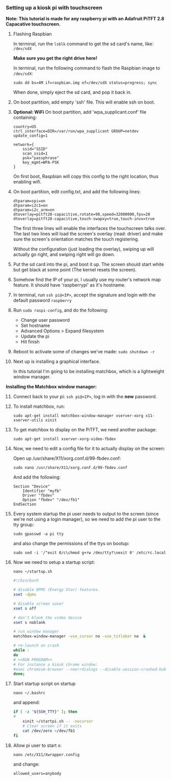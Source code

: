 ### Setting up a kiosk pi with touchscreen
**Note: This tutorial is made for any raspberry pi with an Adafruit PiTFT 2.8 Capacative touchscreen.**

1. Flashing Raspbian

    In terminal, run the `lsblk` command to get the sd card's name, like: `/dev/sdX`

    **Make sure you get the right drive here!**

    In terminal, run the following command to flash the Raspbian image to `/dev/sdX`:
    ```
    sudo dd bs=4M if=raspbian.img of=/dev/sdX status=progress; sync
    ```

    When done, simply eject the sd card, and pop it back in.

2. On boot partition, add empty 'ssh' file. This will enable ssh on boot.

3. **Optional: WiFi** On boot partition, add 'wpa_supplicant.conf' file containing:

    ```
    country=US
    ctrl_interface=DIR=/var/run/wpa_supplicant GROUP=netdev
    update_config=1

    network={
        ssid="SSID"
        scan_ssid=1
        psk="passphrase"
        key_mgmt=WPA-PSK
    }
    ```

    On first boot, Raspbian will copy this config to the right location, thus enabling wifi.

4. On boot partition, edit config.txt, and add the following lines:

    ```
    dtparam=spi=on
    dtparam=i2c1=on
    dtparam=i2c_arm=on
    dtoverlay=pitft28-capacitive,rotate=90,speed=32000000,fps=20
    dtoverlay=pitft28-capacitive,touch-swapxy=true,touch-invx=true
    ```

    The first three lines will enable the interfaces the touchscreen talks over.
    The last two lines will load the screen's overlay (read: driver) and make sure the screen's orientation matches the touch registering.
    
    Without the configuration (just loading the overlay), swiping up will actually go right, and swiping right will go down.


5. Put the sd card into the pi, and boot it up. The screen should start white but get black at some point (The kernel resets the screen).

6. Somehow find the IP of your pi, I usually use my router's network map feature. It should have 'raspberrypi' as it's hostname.

7. In terminal, run `ssh pi@<IP>`, accept the signature and login with the default password `raspberry`

8. Run `sudo raspi-config`, and do the following:
    * Change user password
    * Set hostname
    * Advanced Options > Expand filesystem
    * Update the pi
    * Hit finish

9. Reboot to activate some of changes we've made: `sudo shutdown -r`

10. Next up is installing a graphical interface.

    In this tutorial I'm going to be installing matchbox, which is a lightweight window manager.

**Installing the Matchbox window manager:**

11. Connect back to your pi: `ssh pi@<IP>`, log in with the **new** password.

12. To install matchbox, run:

    ```
    sudo apt-get install matchbox-window-manager xserver-xorg x11-xserver-utils xinit
    ```

13. To get matchbox to display on the PiTFT, we need another package:

    ```
    sudo apt-get install xserver-xorg-video-fbdev
    ```

14. Now, we need to edit a config file for it to actually display on the screen:

    Open up /usr/share/X11/xorg.conf.d/99-fbdev.conf:

    ```
    sudo nano /usr/share/X11/xorg.conf.d/99-fbdev.conf 
    ```

    And add the following:

    ```
    Section "Device"  
        Identifier "myfb"
        Driver "fbdev"
        Option "fbdev" "/dev/fb1"
    EndSection
    ```

15. Every system startup the pi user needs to output to the screen (since we're not using a login manager), so we need to add the pi user to the tty group:

    ```
    sudo gpasswd -a pi tty
    ```

    and also change the permissions of the ttys on bootup:

    ```
    sudo sed -i '/^exit 0/c\chmod g+rw /dev/tty?\nexit 0' /etc/rc.local
    ```

16. Now we need to setup a startup script:

    ```
    nano ~/startup.sh
    ```

    ```bash
    #!/bin/bash

    # disable DPMS (Energy Star) features.
    xset -dpms

    # disable screen saver
    xset s off

    # don't blank the video device
    xset s noblank

    # run window manager
    matchbox-window-manager -use_cursor no -use_titlebar no  &

    # re-launch on crash
    while :
    do
    # >>RUN PROGRAM<<
    # For instance a kiosk chrome window:
    #exec chromium-browser --noerrdialogs --disable-session-crashed-bubble --disable-infobars --disable-translate --disable-cache --disk-cache-dir=/dev/null --disk-cache-size=1 --app=[url]
    done;
    ```

17. Start startup script on startup

    ```
    nano ~/.bashrc
    ```

    and append:

    ```bash
    if [ -z "${SSH_TTY}" ]; then
    # 
        xinit ~/startpi.sh -- -nocursor
        # Clear screen if it exits   
        cat /dev/zero >/dev/fb1
    fi
    ```
18. Allow pi user to start x:

    ```
    nano /etc/X11/Xwrapper.config
    ```

    and change:

    ```
    allowed_users=anybody
    ```
